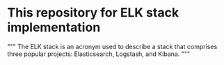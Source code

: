 # This repository for ELK stack implementation
"""
The ELK stack is an acronym used to describe a stack that comprises three popular projects: Elasticsearch, Logstash, and Kibana.
"""
